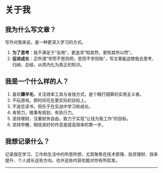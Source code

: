 

# 关于我

## 我为什么写文章？

写作对我来说，是一种更深入学习的方式。

1. **为了思考**：我不满足于“会用”，更追求“知其然，更知其所以然”。
2. **促进成长**：正所谓“学而不思则罔，思而不学则殆”，写文章能迫使我去思考、归纳、总结，从而内化为真正的知识。

## 我是一个什么样的人？

1. 喜欢**薅羊毛**，关注效率工具与省钱方式，是个精打细算的实用主义者。
2. 不玩游戏，把时间花在更实际的目标上。
3. 不迷恋读书，但乐于在实战中学习和成长。
4. 肯努力，做事有规划、有执行力。
5. 坚持理财，注重财务自由，致力于实现“让钱为我工作”的目标。
6. 坚持早睡，相信良好的作息是提高效率的第一步。

## 我想记录什么？

记录我在学习、工作和生活中的所思所想，尤其聚焦在技术原理、投资理财、效率提升、个人成长这些方向。也许这些内容也能对你有所启发。

------

